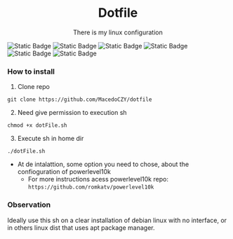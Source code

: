 <h1 align="center"> Dotfile </h1>

<p align="center"> There is my linux configuration </p>

![Static Badge](https://img.shields.io/badge/debian-12-blue?style=for-the-badge) ![Static Badge](https://img.shields.io/badge/i3wm-purple?style=for-the-badge) ![Static Badge](https://img.shields.io/badge/lightdm-white?style=for-the-badge) ![Static Badge](https://img.shields.io/badge/alacritty-brown?style=for-the-badge) ![Static Badge](https://img.shields.io/badge/polybar-orange?style=for-the-badge) ![Static Badge](https://img.shields.io/badge/zsh-gren?style=for-the-badge)

###  How to install
1. Clone repo
```
git clone https://github.com/MacedoCZY/dotfile
```
2. Need give permission to execution sh
```
chmod +x dotFile.sh
```
3. Execute sh in home dir
```
./dotFile.sh
```
  - At de intalattion, some option you need to chose, about the confioguration of powerlevel10k
    - For more instructions acess powerlevel10k repo: ```https://github.com/romkatv/powerlevel10k ```

###  Observation
Ideally use this sh on a clear installation of debian linux with no interface, or in others linux dist that uses apt package manager.
